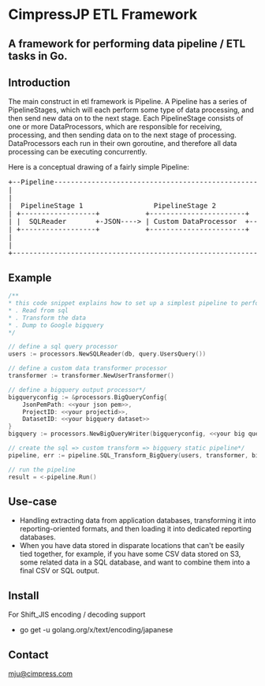 # CimpressJP ETL Framework

<h2>A framework for performing data pipeline / ETL tasks in Go.</h2>

## Introduction
The main construct in etl framework is Pipeline. A Pipeline has a series of PipelineStages, which will each perform some type of data processing, and then send new data on to the next stage. Each PipelineStage consists of one or more DataProcessors, which are responsible for receiving, processing, and then sending data on to the next stage of processing. DataProcessors each run in their own goroutine, and therefore all data processing can be executing concurrently.

Here is a conceptual drawing of a fairly simple Pipeline:
<pre>
+--Pipeline------------------------------------------------------------------------------------------+
|                                                                       PipelineStage 3              |
|                                                                      +---------------------------+ |
|  PipelineStage 1                 PipelineStage 2          +-JSON---> |  CSVWriter                | |
| +------------------+           +-----------------------+  |          +---------------------------+ |
| |  SQLReader       +-JSON----> | Custom DataProcessor  +--+                                        |
| +------------------+           +-----------------------+  |          +---------------------------+ |
|                                                           +-JSON---> |  SQLWriter                | |
|                                                                      +---------------------------+ |
+----------------------------------------------------------------------------------------------------+
</pre>
## Example
```go
/**
* this code snippet explains how to set up a simplest pipeline to perform the following operations
* . Read from sql
* . Transform the data
* . Dump to Google bigquery
*/

// define a sql query processor
users := processors.NewSQLReader(db, query.UsersQuery())

// define a custom data transformer processor
transformer := transformer.NewUserTransformer()

// define a bigquery output processor*/	
bigqueryconfig := &processors.BigQueryConfig{
	JsonPemPath: <<your json pem>>, 
	ProjectID: <<your projectid>>, 
	DatasetID: <<your bigquery dataset>>
}	
bigquery := processors.NewBigQueryWriter(bigqueryconfig, <<your big query table>>)

// create the sql => custom transform => bigquery static pipeline*/
pipeline, err := pipeline.SQL_Transform_BigQuery(users, transformer, bigquery)

// run the pipeline
result = <-pipeline.Run()
```

## Use-case
- Handling extracting data from application databases, transforming it into reporting-oriented formats, and then loading it into dedicated reporting databases.
- When you have data stored in disparate locations that can't be easily tied together, for example, if you have some CSV data stored on S3, some related data in a SQL database, and want to combine them into a final CSV or SQL output.

## Install
For Shift_JIS encoding / decoding support
* go get -u golang.org/x/text/encoding/japanese

## Contact
mju@cimpress.com
